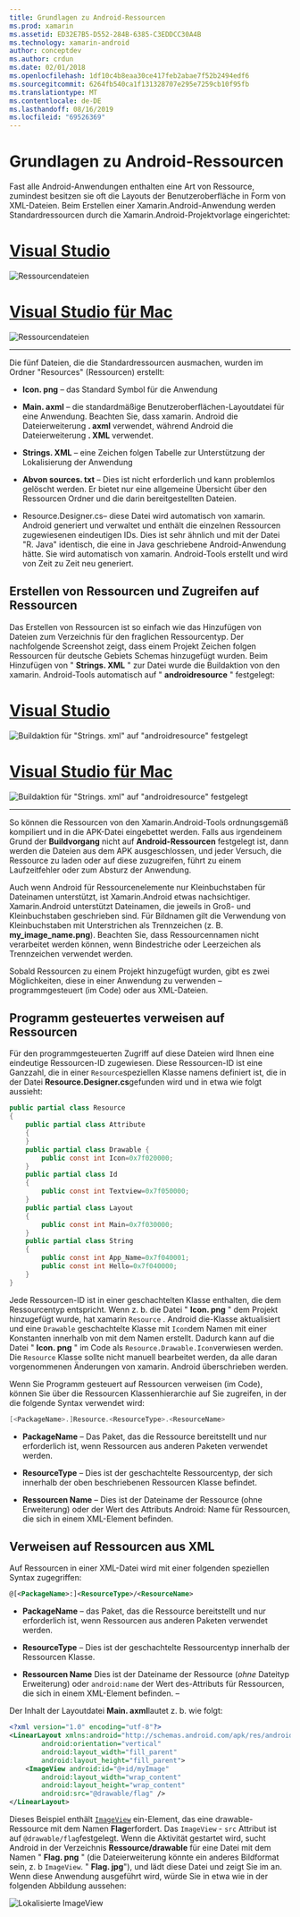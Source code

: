```yaml
---
title: Grundlagen zu Android-Ressourcen
ms.prod: xamarin
ms.assetid: ED32E7B5-D552-284B-6385-C3EDDCC30A4B
ms.technology: xamarin-android
author: conceptdev
ms.author: crdun
ms.date: 02/01/2018
ms.openlocfilehash: 1df10c4b8eaa30ce417feb2abae7f52b2494edf6
ms.sourcegitcommit: 6264fb540ca1f131328707e295e7259cb10f95fb
ms.translationtype: MT
ms.contentlocale: de-DE
ms.lasthandoff: 08/16/2019
ms.locfileid: "69526369"
---
```

# <a name="android-resource-basics"></a>Grundlagen zu Android-Ressourcen

Fast alle Android-Anwendungen enthalten eine Art von Ressource, zumindest besitzen sie oft die Layouts der Benutzeroberfläche in Form von XML-Dateien. Beim Erstellen einer Xamarin.Android-Anwendung werden Standardressourcen durch die Xamarin.Android-Projektvorlage eingerichtet:

# <a name="visual-studiotabwindows"></a>[Visual Studio](#tab/windows)

![Ressourcendateien](android-resource-basics-images/01-resource-files-vs.png)
 
# <a name="visual-studio-for-mactabmacos"></a>[Visual Studio für Mac](#tab/macos)

![Ressourcendateien](android-resource-basics-images/01-resource-files-xs.png)
 
-----

Die fünf Dateien, die die Standardressourcen ausmachen, wurden im Ordner "Resources" (Ressourcen) erstellt:

- **Icon. png** &ndash; das Standard Symbol für die Anwendung

- **Main. axml** &ndash; die standardmäßige Benutzeroberflächen-Layoutdatei für eine Anwendung. Beachten Sie, dass xamarin. Android die Dateierweiterung **. axml** verwendet, während Android die Dateierweiterung **. XML** verwendet.

- **Strings. XML** &ndash; eine Zeichen folgen Tabelle zur Unterstützung der Lokalisierung der Anwendung

- **Abvon sources. txt** &ndash; Dies ist nicht erforderlich und kann problemlos gelöscht werden. Er bietet nur eine allgemeine Übersicht über den Ressourcen Ordner und die darin bereitgestellten Dateien.

- Resource.Designer.cs&ndash; diese Datei wird automatisch von xamarin. Android generiert und verwaltet und enthält die einzelnen Ressourcen zugewiesenen eindeutigen IDs. Dies ist sehr ähnlich und mit der Datei "R. Java" identisch, die eine in Java geschriebene Android-Anwendung hätte. Sie wird automatisch von xamarin. Android-Tools erstellt und wird von Zeit zu Zeit neu generiert.


## <a name="creating-and-accessing-resources"></a>Erstellen von Ressourcen und Zugreifen auf Ressourcen

Das Erstellen von Ressourcen ist so einfach wie das Hinzufügen von Dateien zum Verzeichnis für den fraglichen Ressourcentyp. Der nachfolgende Screenshot zeigt, dass einem Projekt Zeichen folgen Ressourcen für deutsche Gebiets Schemas hinzugefügt wurden. Beim Hinzufügen von " **Strings. XML** " zur Datei wurde die Buildaktion von den xamarin. Android-Tools automatisch auf " **androidresource** " festgelegt:

# <a name="visual-studiotabwindows"></a>[Visual Studio](#tab/windows)

![Buildaktion für "Strings. xml" auf "androidresource" festgelegt](android-resource-basics-images/02-build-action-vs.png)
 
# <a name="visual-studio-for-mactabmacos"></a>[Visual Studio für Mac](#tab/macos)

![Buildaktion für "Strings. xml" auf "androidresource" festgelegt](android-resource-basics-images/02-build-action-xs.png)
 
-----
 

So können die Ressourcen von den Xamarin.Android-Tools ordnungsgemäß kompiliert und in die APK-Datei eingebettet werden. Falls aus irgendeinem Grund der **Buildvorgang** nicht auf **Android-Ressourcen** festgelegt ist, dann werden die Dateien aus dem APK ausgeschlossen, und jeder Versuch, die Ressource zu laden oder auf diese zuzugreifen, führt zu einem Laufzeitfehler oder zum Absturz der Anwendung.

Auch wenn Android für Ressourcenelemente nur Kleinbuchstaben für Dateinamen unterstützt, ist Xamarin.Android etwas nachsichtiger. Xamarin.Android unterstützt Dateinamen, die jeweils in Groß- und Kleinbuchstaben geschrieben sind. Für Bildnamen gilt die Verwendung von Kleinbuchstaben mit Unterstrichen als Trennzeichen (z. B. **my\_image\_name.png**). Beachten Sie, dass Ressourcennamen nicht verarbeitet werden können, wenn Bindestriche oder Leerzeichen als Trennzeichen verwendet werden.

Sobald Ressourcen zu einem Projekt hinzugefügt wurden, gibt es zwei Möglichkeiten, diese in einer Anwendung zu verwenden &ndash; programmgesteuert (im Code) oder aus XML-Dateien.


## <a name="referencing-resources-programmatically"></a>Programm gesteuertes verweisen auf Ressourcen

Für den programmgesteuerten Zugriff auf diese Dateien wird Ihnen eine eindeutige Ressourcen-ID zugewiesen. Diese Ressourcen-ID ist eine Ganzzahl, die in einer `Resource`speziellen Klasse namens definiert ist, die in der Datei **Resource.Designer.cs**gefunden wird und in etwa wie folgt aussieht:

```csharp
public partial class Resource
{
    public partial class Attribute
    {
    }
    public partial class Drawable {
        public const int Icon=0x7f020000;
    }
    public partial class Id
    {
        public const int Textview=0x7f050000;
    }
    public partial class Layout
    {
        public const int Main=0x7f030000;
    }
    public partial class String
    {
        public const int App_Name=0x7f040001;
        public const int Hello=0x7f040000;
    }
}
```

Jede Ressourcen-ID ist in einer geschachtelten Klasse enthalten, die dem Ressourcentyp entspricht. Wenn z. b. die Datei " **Icon. png** " dem Projekt hinzugefügt wurde, hat xamarin `Resource` . Android die-Klasse aktualisiert und eine `Drawable` geschachtelte Klasse mit `Icon`dem Namen mit einer Konstanten innerhalb von mit dem Namen erstellt.
Dadurch kann auf die Datei " **Icon. png** " im Code als `Resource.Drawable.Icon`verwiesen werden. Die `Resource` Klasse sollte nicht manuell bearbeitet werden, da alle daran vorgenommenen Änderungen von xamarin. Android überschrieben werden.

Wenn Sie Programm gesteuert auf Ressourcen verweisen (im Code), können Sie über die Ressourcen Klassenhierarchie auf Sie zugreifen, in der die folgende Syntax verwendet wird:

```csharp
[<PackageName>.]Resource.<ResourceType>.<ResourceName>
```

- **PackageName** &ndash; Das Paket, das die Ressource bereitstellt und nur erforderlich ist, wenn Ressourcen aus anderen Paketen verwendet werden.

- **ResourceType** &ndash; Dies ist der geschachtelte Ressourcentyp, der sich innerhalb der oben beschriebenen Ressourcen Klasse befindet.

- **Ressourcen Name** &ndash; Dies ist der Dateiname der Ressource (ohne Erweiterung) oder der Wert des Attributs Android: Name für Ressourcen, die sich in einem XML-Element befinden.


## <a name="referencing-resources-from-xml"></a>Verweisen auf Ressourcen aus XML

Auf Ressourcen in einer XML-Datei wird mit einer folgenden speziellen Syntax zugegriffen:

```xml
@[<PackageName>:]<ResourceType>/<ResourceName>
```

- **PackageName** &ndash; das Paket, das die Ressource bereitstellt und nur erforderlich ist, wenn Ressourcen aus anderen Paketen verwendet werden.

- **ResourceType** &ndash; Dies ist der geschachtelte Ressourcentyp innerhalb der Ressourcen Klasse.

- **Ressourcen Name** Dies ist der Dateiname der Ressource (*ohne* Dateityp Erweiterung) oder `android:name` der Wert des-Attributs für Ressourcen, die sich in einem XML-Element befinden. &ndash;

Der Inhalt der Layoutdatei **Main. axml**lautet z. b. wie folgt:

```xml
<?xml version="1.0" encoding="utf-8"?>
<LinearLayout xmlns:android="http://schemas.android.com/apk/res/android"
        android:orientation="vertical"
        android:layout_width="fill_parent"
        android:layout_height="fill_parent">
    <ImageView android:id="@+id/myImage"
        android:layout_width="wrap_content"
        android:layout_height="wrap_content"
        android:src="@drawable/flag" />
</LinearLayout>
```

Dieses Beispiel enthält [`ImageView`](https://github.com/xamarin/recipes/tree/master/Recipes/android/controls/imageview) ein-Element, das eine drawable-Ressource mit dem Namen **Flag**erfordert. Das `ImageView` - `src` Attribut ist auf `@drawable/flag`festgelegt. Wenn die Aktivität gestartet wird, sucht Android in der Verzeichnis **Ressource/drawable** für eine Datei mit dem Namen " **Flag. png** " (die Dateierweiterung könnte ein anderes Bildformat sein, z. b `ImageView`. " **Flag. jpg**"), und lädt diese Datei und zeigt Sie im an.
Wenn diese Anwendung ausgeführt wird, würde Sie in etwa wie in der folgenden Abbildung aussehen:

![Lokalisierte ImageView](android-resource-basics-images/03-localized-screenshot.png)
